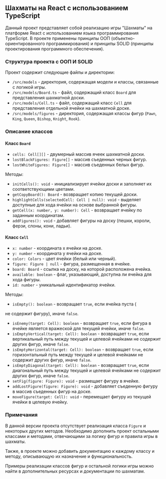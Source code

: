 ## Шахматы на React с использованием TypeScript

Данный проект представляет собой реализацию игры "Шахматы" на платформе React с использованием языка программирования TypeScript. В проекте применены принципы ООП (объектно-ориентированного программирования) и принципы SOLID (принципы проектирования программного обеспечения).

### Структура проекта с ООП И SOLID

Проект содержит следующие файлы и директории:

- `/src/models` - директория, содержащая модели и классы, связанные с логикой игры.
- `/src/models/Board.ts` - файл, содержащий класс `Board` для представления шахматной доски.
- `/src/models/Cell.ts` - файл, содержащий класс `Cell` для представления отдельной ячейки на шахматной доске.
- `/src/models/figures` - директория, содержащая классы фигур (`Pawn`, `King`, `Queen`, `Bishop`, `Knight`, `Rook`).

### Описание классов

#### Класс `Board`

- `cells: Cell[][]` - двумерный массив ячеек шахматной доски.
- `lostBlackFigures: Figure[]` - массив съеденных черных фигур.
- `lostWhiteFigures: Figure[]` - массив съеденных белых фигур.

Методы:

- `initCells(): void` - инициализирует ячейки доски и заполняет их соответствующими цветами.
- `getCopyBoard(): Board` - возвращает копию текущей доски.
- `highlightCells(selectedCell: Cell | null): void` - выделяет доступные для хода ячейки на основе выбранной фигуры.
- `getCell(x: number, y: number): Cell` - возвращает ячейку по заданным координатам.
- `addFigures(): void` - добавляет фигуры на доску (пешки, короли, ферзи, слоны, кони, ладьи).

#### Класс `Cell`

- `x: number` - координата x ячейки на доске.
- `y: number` - координата y ячейки на доске.
- `color: Colors` - цвет ячейки (белый или черный).
- `figure: Figure | null` - фигура, размещенная в ячейке.
- `board: Board` - ссылка на доску, на которой расположена ячейка.
- `available: boolean` - флаг, указывающий, доступна ли ячейка для хода фигуры.
- `id: number` - уникальный идентификатор ячейки.

Методы:

- `isEmpty(): boolean` - возвращает `true`, если ячейка пуста (

не содержит фигуру), иначе `false`.
- `isEnemy(target: Cell): boolean` - возвращает `true`, если фигура в ячейке является вражеской для текущей ячейки, иначе `false`.
- `isEmptyVertical(target: Cell): boolean` - возвращает `true`, если вертикальный путь между текущей и целевой ячейками не содержит других фигур, иначе `false`.
- `isEmptyHorizontal(target: Cell): boolean` - возвращает `true`, если горизонтальный путь между текущей и целевой ячейками не содержит других фигур, иначе `false`.
- `isEmptyDiagonal(target: Cell): boolean` - возвращает `true`, если диагональный путь между текущей и целевой ячейками не содержит других фигур, иначе `false`.
- `setFig(figure: Figure): void` - размещает фигуру в ячейке.
- `addLostFigure(figure: Figure): void` - добавляет съеденную фигуру в массив съеденных фигур на доске.
- `moveFigure(target: Cell): void` - перемещает фигуру из текущей ячейки в целевую ячейку.

### Примечания

В данной версии проекта отсутствует реализация класса `Figure` и некоторых других методов. Необходимо дополнить проект остальными классами и методами, отвечающими за логику фигур и правила игры в шахматы.

Также, в проекте можно добавить документацию к каждому классу и методу, описывающую их назначение и функциональность.

Примеры реализации классов фигур и остальной логики игры можно найти в дополнительных ресурсах и документации по шахматам.